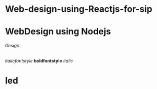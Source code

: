 # Web-design-using-Reactjs-for-sip
# WebDesign using Nodejs
###### Design
*italicfontstyle*
**boldfontstyle**
*italic*
# led
